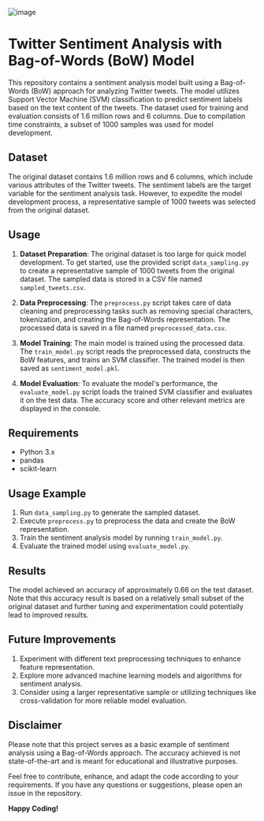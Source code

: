 ![image](https://github.com/MahmoudSalama7/TwitterSentimentAnalysis/assets/104441438/aa4a7c71-2ad5-46a7-824a-7f4bceafc036)

# Twitter Sentiment Analysis with Bag-of-Words (BoW) Model

This repository contains a sentiment analysis model built using a Bag-of-Words (BoW) approach for analyzing Twitter tweets. The model utilizes Support Vector Machine (SVM) classification to predict sentiment labels based on the text content of the tweets. The dataset used for training and evaluation consists of 1.6 million rows and 6 columns. Due to compilation time constraints, a subset of 1000 samples was used for model development.

## Dataset
The original dataset contains 1.6 million rows and 6 columns, which include various attributes of the Twitter tweets. The sentiment labels are the target variable for the sentiment analysis task. However, to expedite the model development process, a representative sample of 1000 tweets was selected from the original dataset.

## Usage
1. **Dataset Preparation**: The original dataset is too large for quick model development. To get started, use the provided script `data_sampling.py` to create a representative sample of 1000 tweets from the original dataset. The sampled data is stored in a CSV file named `sampled_tweets.csv`.

2. **Data Preprocessing**: The `preprocess.py` script takes care of data cleaning and preprocessing tasks such as removing special characters, tokenization, and creating the Bag-of-Words representation. The processed data is saved in a file named `preprocessed_data.csv`.

3. **Model Training**: The main model is trained using the processed data. The `train_model.py` script reads the preprocessed data, constructs the BoW features, and trains an SVM classifier. The trained model is then saved as `sentiment_model.pkl`.

4. **Model Evaluation**: To evaluate the model's performance, the `evaluate_model.py` script loads the trained SVM classifier and evaluates it on the test data. The accuracy score and other relevant metrics are displayed in the console.

## Requirements
- Python 3.x
- pandas
- scikit-learn

## Usage Example
1. Run `data_sampling.py` to generate the sampled dataset.
2. Execute `preprocess.py` to preprocess the data and create the BoW representation.
3. Train the sentiment analysis model by running `train_model.py`.
4. Evaluate the trained model using `evaluate_model.py`.

## Results
The model achieved an accuracy of approximately 0.66 on the test dataset. Note that this accuracy result is based on a relatively small subset of the original dataset and further tuning and experimentation could potentially lead to improved results.

## Future Improvements
1. Experiment with different text preprocessing techniques to enhance feature representation.
2. Explore more advanced machine learning models and algorithms for sentiment analysis.
3. Consider using a larger representative sample or utilizing techniques like cross-validation for more reliable model evaluation.

## Disclaimer
Please note that this project serves as a basic example of sentiment analysis using a Bag-of-Words approach. The accuracy achieved is not state-of-the-art and is meant for educational and illustrative purposes.

Feel free to contribute, enhance, and adapt the code according to your requirements. If you have any questions or suggestions, please open an issue in the repository.

**Happy Coding!**
